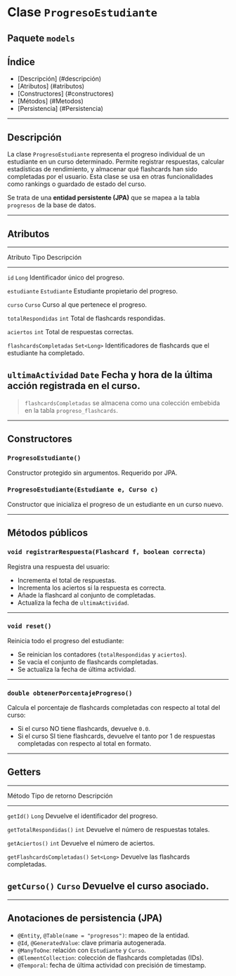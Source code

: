 # Clase `ProgresoEstudiante`

## Paquete `models`

## Índice

-   [Descripción]	(#descripción)
-   [Atributos]		(#atributos)
-   [Constructores]	(#constructores)
-   [Métodos]		(#Metodos)
-   [Persistencia]	(#Persistencia)

------------------------------------------------------------------------

## Descripción

La clase `ProgresoEstudiante` representa el progreso individual de un
estudiante en un curso determinado. Permite registrar respuestas,
calcular estadísticas de rendimiento, y almacenar qué flashcards han
sido completadas por el usuario. Esta clase se usa en otras
funcionalidades como rankings o guardado de estado del curso.

Se trata de una **entidad persistente (JPA)** que se mapea a la tabla
`progresos` de la base de datos.

------------------------------------------------------------------------

## Atributos

  --------------------------------------------------------------------------------------
  Atributo                  Tipo           Descripción
  ------------------------- -------------- ---------------------------------------------
  `id`                      `Long`         Identificador único del progreso.

  `estudiante`              `Estudiante`   Estudiante propietario del progreso.

  `curso`                   `Curso`        Curso al que pertenece el progreso.

  `totalRespondidas`        `int`          Total de flashcards respondidas.

  `aciertos`                `int`          Total de respuestas correctas.

  `flashcardsCompletadas`   `Set<Long>`    Identificadores de flashcards que el
                                           estudiante ha completado.

  `ultimaActividad`         `Date`         Fecha y hora de la última acción registrada
                                           en el curso.
  --------------------------------------------------------------------------------------

> `flashcardsCompletadas` se almacena como una colección embebida en la
> tabla `progreso_flashcards`.

------------------------------------------------------------------------

## Constructores

### `ProgresoEstudiante()`

Constructor protegido sin argumentos. Requerido por JPA.

### `ProgresoEstudiante(Estudiante e, Curso c)`

Constructor que inicializa el progreso de un estudiante en un curso
nuevo.

------------------------------------------------------------------------

## Métodos públicos

### `void registrarRespuesta(Flashcard f, boolean correcta)`

Registra una respuesta del usuario:
- Incrementa el total de respuestas.
- Incrementa los aciertos si la respuesta es correcta.
- Añade la flashcard al conjunto de completadas.
- Actualiza la fecha de `ultimaActividad`.

------------------------------------------------------------------------

### `void reset()`

Reinicia todo el progreso del estudiante:
- Se reinician los contadores (`totalRespondidas` y `aciertos`).
- Se vacía el conjunto de flashcards completadas.
- Se actualiza la fecha de última actividad.

------------------------------------------------------------------------

### `double obtenerPorcentajeProgreso()`

Calcula el porcentaje de flashcards completadas con respecto al total del curso:
- Si el curso NO tiene flashcards, devuelve `0.0`.
- Si el curso SI tiene flashcards, devuelve el tanto por 1 de respuestas
  completadas con respecto al total en formato.

------------------------------------------------------------------------

## Getters

  ------------------------------------------------------------------------------
  Método                         Tipo de retorno   Descripción
  ------------------------------ ----------------- -----------------------------
  `getId()`                      `Long`            Devuelve el identificador del
                                                   progreso.

  `getTotalRespondidas()`        `int`             Devuelve el número de
                                                   respuestas totales.

  `getAciertos()`                `int`             Devuelve el número de
                                                   aciertos.

  `getFlashcardsCompletadas()`   `Set<Long>`       Devuelve las flashcards
                                                   completadas.

  `getCurso()`                   `Curso`           Devuelve el curso asociado.
  ------------------------------------------------------------------------------

------------------------------------------------------------------------

## Anotaciones de persistencia (JPA)

-   `@Entity`, `@Table(name = "progresos")`: mapeo de la entidad.
-   `@Id`, `@GeneratedValue`: clave primaria autogenerada.
-   `@ManyToOne`: relación con `Estudiante` y `Curso`.
-   `@ElementCollection`: colección de flashcards completadas (IDs).
-   `@Temporal`: fecha de última actividad con precisión de timestamp.
